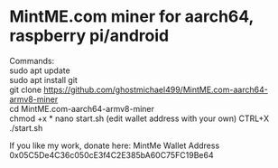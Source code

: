 # MintME.com miner for aarch64, raspberry pi/android


Commands:<br>
sudo apt update<br>
sudo apt install git<br>
git clone https://github.com/ghostmichael499/MintME.com-aarch64-armv8-miner<br>
cd MintME.com-aarch64-armv8-miner<br>
chmod +x *
nano start.sh (edit wallet address with your own)
CTRL+X
./start.sh


If you like my work, donate here:
MintMe Wallet Address 
0x05C5De4C36c050cE3f4C2E385bA60C75FC19Be64
